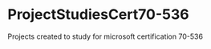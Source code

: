 ProjectStudiesCert70-536
========================

Projects created to study for microsoft certification 70-536
